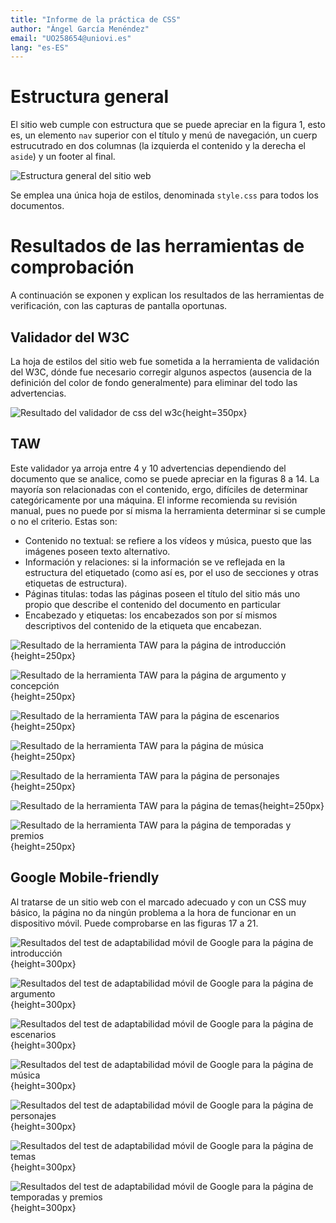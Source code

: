 ```yaml
---
title: "Informe de la práctica de CSS"
author: "Ángel García Menéndez"
email: "UO258654@uniovi.es"
lang: "es-ES"
---
```


# Estructura general

El sitio web cumple con estructura que se puede apreciar en la figura 1, esto es, un elemento `nav` superior con el título y menú de navegación, un cuerp estrucutrado en dos columnas (la izquierda el contenido y la derecha el `aside`) y un footer al final.

![Estructura general del sitio web](pictures/maqueta.png)

Se emplea una única hoja de estilos, denominada `style.css` para todos los documentos.

# Resultados de las herramientas de comprobación

A continuación se exponen y explican los resultados de las herramientas de verificación, con las capturas de pantalla oportunas.

## Validador del W3C

La hoja de estilos del sitio web fue sometida a la herramienta de validación del W3C, dónde fue necesario corregir algunos aspectos (ausencia de la definición del color de fondo generalmente) para eliminar del todo las advertencias.

![Resultado del validador de css del w3c](pictures/validator.png){height=350px}

## TAW

Este validador ya arroja entre 4 y 10 advertencias dependiendo del documento que se analice, como se puede apreciar en la figuras 8 a 14.
La mayoría son relacionadas con el contenido, ergo, difíciles de determinar categóricamente por una máquina.
El informe recomienda su revisión manual, pues no puede por sí misma la herramienta determinar si se cumple o no el criterio.
Estas son:

- Contenido no textual: se refiere a los vídeos y música, puesto que las imágenes poseen texto alternativo.
- Información y relaciones: si la información se ve reflejada en la estructura del etiquetado (como así es, por el uso de secciones y otras etiquetas de estructura).
- Páginas titulas: todas las páginas poseen el título del sitio más uno propio que describe el contenido del documento en particular
- Encabezado y etiquetas: los encabezados son por sí mismos descriptivos del contenido de la etiqueta que encabezan.

![Resultado de la herramienta TAW para la página de introducción](pictures/taw.png){height=250px}

![Resultado de la herramienta TAW para la página de argumento y concepción](pictures/taw2.png){height=250px}

![Resultado de la herramienta TAW para la página de escenarios](pictures/taw3.png){height=250px}

![Resultado de la herramienta TAW para la página de música](pictures/taw4.png){height=250px}

![Resultado de la herramienta TAW para la página de personajes](pictures/taw5.png){height=250px}

![Resultado de la herramienta TAW para la página de temas](pictures/taw6.png){height=250px}

![Resultado de la herramienta TAW para la página de temporadas y premios](pictures/taw7.png){height=250px}

## Google Mobile-friendly

Al tratarse de un sitio web con el marcado adecuado y con un CSS muy básico, la página no da ningún problema a la hora de funcionar en un dispositivo móvil.
Puede comprobarse en las figuras 17 a 21.

![Resultados del test de adaptabilidad móvil de Google para la página de introducción](pictures/google1.png){height=300px}

![Resultados del test de adaptabilidad móvil de Google para la página de argumento](pictures/google2.png){height=300px}

![Resultados del test de adaptabilidad móvil de Google para la página de escenarios](pictures/google3.png){height=300px}

![Resultados del test de adaptabilidad móvil de Google para la página de música](pictures/google4.png){height=300px}

![Resultados del test de adaptabilidad móvil de Google para la página de personajes](pictures/google5.png){height=300px}

![Resultados del test de adaptabilidad móvil de Google para la página de temas](pictures/google6.png){height=300px}

![Resultados del test de adaptabilidad móvil de Google para la página de temporadas y premios](pictures/google7.png){height=300px}


